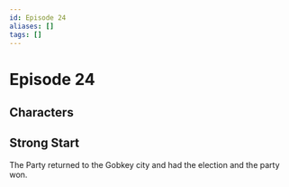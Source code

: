 ```yaml
---
id: Episode 24
aliases: []
tags: []
---
```


# Episode 24

## Characters

## Strong Start
    
The Party returned to the Gobkey city and had the election and the party won.
